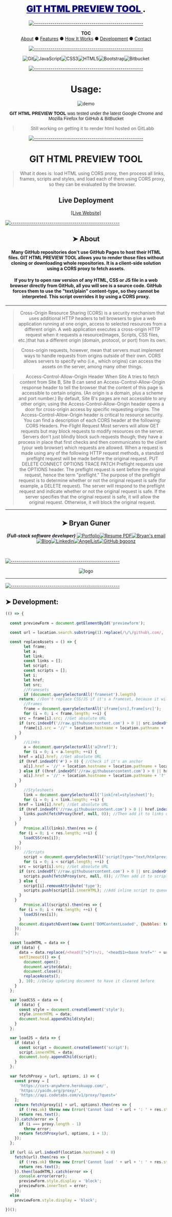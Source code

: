 




<!-- HEADER -->
<div align="center">

  <!-- SHIELDS -->
  <!-- For how-to notes on shield badges, see docs: https://shields.io/ -->




# <span style="color:#08067C; font-weight:1000;font-family: Impact,font-size:36; Haettenschweiler, 'Arial Narrow Bold', sans-serif;"> <ins>GIT HTML PREVIEW TOOL </span>.

[![-----------------------------------------------------](https://raw.githubusercontent.com/andreasbm/readme/master/assets/lines/colored.png)](#-)

  <!-- TOC -->
  **TOC**  
  [About](#about) ● [Features](#features) ● [How It Works](#how-it-works) ●  [Development](#development) ● [Contact](#contact)
  




 [![-----------------------------------------------------](https://raw.githubusercontent.com/andreasbm/readme/master/assets/lines/colored.png)](#-)

<img alt="Git" src="https://img.shields.io/badge/git%20-%23F05033.svg?&style=for-the-badge&logo=git&logoColor=white"/><img alt="JavaScript" src="https://img.shields.io/badge/javascript%20-%23323330.svg?&style=for-the-badge&logo=javascript&logoColor=%23F7DF1E"/><img alt="CSS3" src="https://img.shields.io/badge/css3%20-%231572B6.svg?&style=for-the-badge&logo=css3&logoColor=white"/><img alt="HTML5" src="https://img.shields.io/badge/html5%20-%23E34F26.svg?&style=for-the-badge&logo=html5&logoColor=white"/><img alt="Bootstrap" src="https://img.shields.io/badge/bootstrap%20-%23563D7C.svg?&style=for-the-badge&logo=bootstrap&logoColor=white"/><img alt="Bitbucket" src="https://img.shields.io/badge/bitbucket%20-%230047B3.svg?&style=for-the-badge&logo=bitbucket&logoColor=white"/>

 [![-----------------------------------------------------](https://raw.githubusercontent.com/andreasbm/readme/master/assets/lines/colored.png)](#-)
  
  
  
# Usage:

![demo](./git-preview.gif)

<p style="font-family: Impact, Haettenschweiler, 'Arial Narrow Bold', sans-serif;"
  # GIT HTML PREVIEW TOOL
## Usage







**GIT HTML PREVIEW TOOL** was tested under the latest Google Chrome and Mozilla Firefox for GitHub & BitBucket


> Still working on getting it to render html hosted on GitLabb


  

  


[![-----------------------------------------------------](https://raw.githubusercontent.com/andreasbm/readme/master/assets/lines/colored.png)](#-)



  <!-- SUMMARY -->
# GIT HTML PREVIEW TOOL

>What it does is: load HTML using CORS proxy, then process all links, frames, scripts and styles, and load each of them using CORS proxy, so they can be evaluated by the browser.





  <!-- WEBSITE LINK -->
  ## Live Deployment
  <a href="https://githtmlpreview.netlify.app/">[Live Website]</a>
  <!-- OPTIONAL Use an image button for extra fancy points. -->
  <!-- <a href=""><img src="" alt="Button image to go to app site" title="Click to see the live site!"></a> -->

</div>



  

  


[![-----------------------------------------------------](https://raw.githubusercontent.com/andreasbm/readme/master/assets/lines/colored.png)](#-)




<!-- ABOUT -->
<div align="center">

  ## ➤ About

#### Many GitHub repositories don't use GitHub Pages to host their HTML files. **GIT HTML PREVIEW TOOL** allows you to render those files without cloning or downloading whole repositories. It is a client-side solution using a CORS proxy to fetch assets.

####  If you try to open raw version of any HTML, CSS or JS file in a web browser directly from GitHub, all you will see is a source code. GitHub forces them to use the "text/plain" content-type, so they cannot be interpreted. This script overrides it by using a CORS proxy.



---



>Cross-Origin Resource Sharing (CORS) is a security mechanism that uses additional HTTP headers to tell browsers to give a web application running at one origin, access to selected resources from a different origin. A web application executes a cross-origin HTTP request when it requests a resource(Images, Scripts, CSS files, etc.)that has a different origin (domain, protocol, or port) from its own.


>Cross-origin requests, however, mean that servers must implement ways to handle requests from origins outside of their own. CORS allows servers to specify who (i.e., which origins) can access the assets on the server, among many other things.

>Access-Control-Allow-Origin Header
When Site A tries to fetch content from Site B, Site B can send an Access-Control-Allow-Origin response header to tell the browser that the content of this page is accessible to certain origins. (An origin is a domain, plus a scheme and port number.) By default, Site B's pages are not accessible to any other origin; using the Access-Control-Allow-Origin header opens a door for cross-origin access by specific requesting origins. The Access-Control-Allow-Origin header is critical to resource security.
You can find a description of each CORS header at the following: CORS Headers.
Pre-Flight Request
Most servers will allow GET requests but may block requests to modify resources on the server. Servers don't just blindly block such requests though; they have a process in place that first checks and then communicates to the client (your web browser) which requests are allowed.
When a request is made using any of the following HTTP request methods, a standard preflight request will be made before the original request.
PUT
DELETE
CONNECT
OPTIONS
TRACE
PATCH
Preflight requests use the OPTIONS header. The preflight request is sent before the original request, hence the term "preflight." The purpose of the preflight request is to determine whether or not the original request is safe (for example, a DELETE request). The server will respond to the preflight request and indicate whether or not the original request is safe. If the server specifies that the original request is safe, it will allow the original request. Otherwise, it will block the original request.

---







## ➤ Bryan Guner
***(Full-stack software developer)***
[![Portfolio](https://img.shields.io/badge/-❤_Portfolio-f58?style=flat-square&logo=a&logoColor=white&link=https://bgoonz.github.io/)](https://bgoonz.github.io)<a href="https://github.com/bgoonz/resume-cv-portfolio-samples/blob/master/2021-resume/bryan-guner-resume-2021.pdf" download>![Resume PDF](https://img.shields.io/badge/-Resume-f00?style=flat-square&logo=adobe-acrobat-reader&logoColor=white)</a>[![Bryan's email](https://img.shields.io/badge/bryan.guner@gmail.com-f4b400?style=flat-square&logo=gmail&logoColor=black&link=mailto:bryan.guner@gmail.com)](mailto:bryan.guner@gmail.com)[![Blog](https://img.shields.io/badge/-Blog-21759b?style=flat-square&logo=WordPress&logoColor=white&link=https://web-dev-hub.com/)](https://web-dev-hub.com/)[![Linkedin](https://img.shields.io/badge/-LinkedIn-0077b5?style=flat-square&logo=Linkedin&logoColor=white&link=https://www.linkedin.com/in/bryan-guner-046199128/)](https://www.linkedin.com/in/bryan-guner-046199128/)[![AngelList](https://img.shields.io/badge/-AngelList-black?style=flat-square&logo=AngelList&logoColor=white&link=https://angel.co/u/bryan-guner)](https://angel.co/u/bryan-guner)[![GitHub bgoonz](https://img.shields.io/github/followers/bgoonz?label=follow&style=social)](https://github.com/bgoonz) 

</div>

<br clear="both">



[![-----------------------------------------------------](https://raw.githubusercontent.com/andreasbm/readme/master/assets/lines/colored.png)](#-)
<!--end-->


<div align="center">


 ![logo](https://avatars.githubusercontent.com/u/66654881?s=460&u=fa9d2cc45bc228dd9b7d3dee6d4653f940fab35a&v=4)



</div>




-------------------------------


[![-----------------------------------------------------](https://raw.githubusercontent.com/andreasbm/readme/master/assets/lines/colored.png)](#-)


## ➤ Development:

```js
(() => {
  
  const previewForm = document.getElementById('previewform');

  const url = location.search.substring(1).replace(/\/\/github\.com/, '//raw.githubusercontent.com').replace(/\/blob\//, '/'); //Get URL of the raw file

  const replaceAssets = () => {
        let frame;
        let a;
        let link;
        const links = [];
        let script;
        const scripts = [];
        let i;
        let href;
        let src;
        //Framesets
        if (document.querySelectorAll('frameset').length)
      return; //Don't replace CSS/JS if it's a frameset, because it will be erased by document.write()
        //Frames
        frame = document.querySelectorAll('iframe[src],frame[src]');
        for (i = 0; i < frame.length; ++i) {
      src = frame[i].src; //Get absolute URL
      if (src.indexOf('//raw.githubusercontent.com') > 0 || src.indexOf('//bitbucket.org') > 0) { //Check if it's from raw.github.com or bitbucket.org
        frame[i].src = '//' + location.hostname + location.pathname + '?' + src; //Then rewrite URL so it can be loaded using CORS proxy
      }
    }
        //Links
        a = document.querySelectorAll('a[href]');
        for (i = 0; i < a.length; ++i) {
      href = a[i].href; //Get absolute URL
      if (href.indexOf('#') > 0) { //Check if it's an anchor
        a[i].href = '//' + location.hostname + location.pathname + location.search + '#' + a[i].hash.substring(1); //Then rewrite URL with support for empty anchor
      } else if ((href.indexOf('//raw.githubusercontent.com') > 0 || href.indexOf('//bitbucket.org') > 0) && (href.indexOf('.html') > 0 || href.indexOf('.htm') > 0)) { //Check if it's from raw.github.com or bitbucket.org and to HTML files
        a[i].href = '//' + location.hostname + location.pathname + '?' + href; //Then rewrite URL so it can be loaded using CORS proxy
      }
    }
        //Stylesheets
        link = document.querySelectorAll('link[rel=stylesheet]');
        for (i = 0; i < link.length; ++i) {
      href = link[i].href; //Get absolute URL
      if (href.indexOf('//raw.githubusercontent.com') > 0 || href.indexOf('//bitbucket.org') > 0) { //Check if it's from raw.github.com or bitbucket.org
        links.push(fetchProxy(href, null, 0)); //Then add it to links queue and fetch using CORS proxy
      }
    }
        Promise.all(links).then(res => {
      for (i = 0; i < res.length; ++i) {
        loadCSS(res[i]);
      }
    });
        //Scripts
        script = document.querySelectorAll('script[type="text/htmlpreview"]');
        for (i = 0; i < script.length; ++i) {
      src = script[i].src; //Get absolute URL
      if (src.indexOf('//raw.githubusercontent.com') > 0 || src.indexOf('//bitbucket.org') > 0) { //Check if it's from raw.github.com or bitbucket.org
        scripts.push(fetchProxy(src, null, 0)); //Then add it to scripts queue and fetch using CORS proxy
      } else {
        script[i].removeAttribute('type');
        scripts.push(script[i].innerHTML); //Add inline script to queue to eval in order
      }
    }
        Promise.all(scripts).then(res => {
      for (i = 0; i < res.length; ++i) {
        loadJS(res[i]);
      }
      document.dispatchEvent(new Event('DOMContentLoaded', {bubbles: true, cancelable: true})); //Dispatch DOMContentLoaded event after loading all scripts
    });
    };

  const loadHTML = data => {
    if (data) {
      data = data.replace(/<head([^>]*)>/i, '<head$1><base href="' + url + '">').replace(/<script(\s*src=["'][^"']*["'])?(\s*type=["'](text|application)\/javascript["'])?/gi, '<script type="text/htmlpreview"$1'); //Add <base> just after <head> and replace <script type="text/javascript"> with <script type="text/htmlpreview">
      setTimeout(() => {
        document.open();
        document.write(data);
        document.close();
        replaceAssets();
      }, 10); //Delay updating document to have it cleared before
    }
  };

  var loadCSS = data => {
    if (data) {
      const style = document.createElement('style');
      style.innerHTML = data;
      document.head.appendChild(style);
    }
  };

  var loadJS = data => {
    if (data) {
      const script = document.createElement('script');
      script.innerHTML = data;
      document.body.appendChild(script);
    }
  };
  
  var fetchProxy = (url, options, i) => {
    const proxy = [
      'https://cors-anywhere.herokuapp.com/',
      'https://yacdn.org/proxy/',
      'https://api.codetabs.com/v1/proxy/?quest='
    ];
    return fetch(proxy[i] + url, options).then(res => {
      if (!res.ok) throw new Error('Cannot load ' + url + ': ' + res.status + ' ' + res.statusText);
      return res.text();
    }).catch(error => {
      if (i === proxy.length - 1)
        throw error;
      return fetchProxy(url, options, i + 1);
    });
  };

  if (url && url.indexOf(location.hostname) < 0)
    fetch(url).then(res => {
      if (!res.ok) throw new Error('Cannot load ' + url + ': ' + res.status + ' ' + res.statusText);
      return res.text();
    }).then(loadHTML).catch(error => {
      console.error(error);
      previewForm.style.display = 'block';
      previewForm.innerText = error;
    });
  else
    previewForm.style.display = 'block';

})();


```
